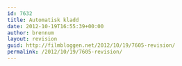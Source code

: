 ```yaml
---
id: 7632
title: Automatisk kladd
date: 2012-10-19T16:55:39+00:00
author: brennum
layout: revision
guid: http://filmbloggen.net/2012/10/19/7605-revision/
permalink: /2012/10/19/7605-revision/
---
```

